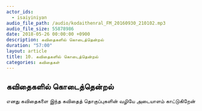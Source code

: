 ```yaml
---
actor_ids:
  - isaiyiniyan
audio_file_path: /audio/kodaithenral_FM_20160930_210102.mp3
audio_file_size: 55878986
date: 2018-05-26 00:00:00 +0900
description: கவிதைகளில் கொடைத்தென்றல்
duration: "57:00"
layout: article
title: 10. கவிதைகளில் கொடைத்தென்றல்
categories: கவிதைகள்
---
```


## கவிதைகளில் கொடைத்தென்றல்
எனது கவிதைகளை இந்த கவிதைத் தொகுப்புகளின் வழியே அடையாளம் காட்டுகிறேன்

